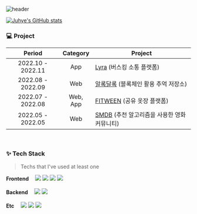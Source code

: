 ![header](https://capsule-render.vercel.app/api?type=rounded&color=auto&height=200&section=header&text=YoonJuhye&fontSize=90)

<!--
**YoonJuhye/YoonJuhye** is a ✨ _special_ ✨ repository because its `README.md` (this file) appears on your GitHub profile.

Here are some ideas to get you started:

- 🔭 I’m currently working on ...
- 🌱 I’m currently learning ...
- 👯 I’m looking to collaborate on ...
- 🤔 I’m looking for help with ...
- 💬 Ask me about ...
- 📫 How to reach me: ...
- 😄 Pronouns: ...
- ⚡ Fun fact: ...
-->
[![Juhye's GitHub stats](https://github-readme-stats.vercel.app/api?username=YoonJuhye)](https://github.com/YoonJuhye/github-readme-stats)

### 💻 Project

|      Period       |       Category        | Project                                                      |
| :---------------: | :-------------------: | ------------------------------------------------------------ |
| 2022.10 - 2022.11 |          App          | [Lyra](https://github.com/YoonJuhye/Lyra) (버스킹 소통 플랫폼) |
| 2022.08 - 2022.09 |          Web          | [알록달록](https://github.com/YoonJuhye/ALDL) (블록체인 활용 추억 저장소) |
| 2022.07 - 2022.08 |        Web, App       | [FITWEEN](https://github.com/YoonJuhye/Fitween) (공유 옷장 플랫폼) |
| 2022.05 - 2022.05 |          Web          | [SMDB](https://github.com/YoonJuhye/SMDB) (추천 알고리즘을 사용한 영화 커뮤니티) |


<br />

### ✨ Tech Stack

> Techs that I've used at least one
<p>
  <b>Frontend　</b>
  <img src="https://img.shields.io/badge/HTML-E34F26?style=flat-square&logo=HTML5&logoColor=white">
  <img src="https://img.shields.io/badge/CSS-1572B6?style=flat-square&logo=CSS3&logoColor=white">
  <img src="https://img.shields.io/badge/Vue.js-4FC08D?style=flat-square&logo=Vue.js&logoColor=white">
  <img src="https://img.shields.io/badge/React-61DAFB?style=flat-square&logo=React&logoColor=black">
  <br /><br />
  <b>Backend　</b>
  <img src="https://img.shields.io/badge/Python-3776AB?style=flat-square&logo=Python&logoColor=white">
  <img src="https://img.shields.io/badge/Django-092E20?style=flat-square&logo=Django&logoColor=white"><br /><br />
  <b>Etc　</b>
  <img src="https://img.shields.io/badge/GitHub-181717?style=flat-square&logo=GitHub&logoColor=white">
  <img src="https://img.shields.io/badge/GitLab-FC6D26?style=flat-square&logo=GitLab&logoColor=white">
  <img src="https://img.shields.io/badge/Jira-0052CC?style=flat-square&logo=Jira&logoColor=white">
</p>
